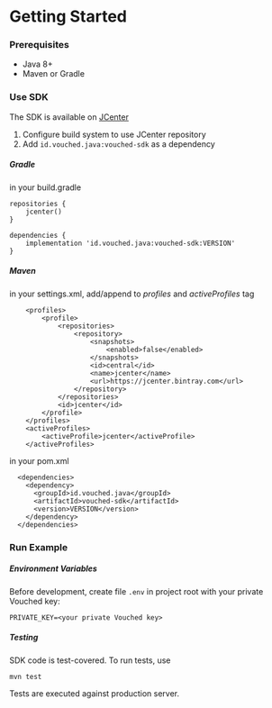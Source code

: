 # Getting Started

### Prerequisites

- Java 8+
- Maven or Gradle

### Use SDK
The SDK is available on [JCenter](https://bintray.com/bintray/jcenter)
1. Configure build system to use JCenter repository
2. Add `id.vouched.java:vouched-sdk` as a dependency

##### Gradle
in your build.gradle
```
repositories {
    jcenter()
}

dependencies {
    implementation 'id.vouched.java:vouched-sdk:VERSION'
}
```

##### Maven
in your settings.xml, add/append to *profiles* and *activeProfiles* tag
```
    <profiles>
        <profile>
            <repositories>
                <repository>
                    <snapshots>
                        <enabled>false</enabled>
                    </snapshots>
                    <id>central</id>
                    <name>jcenter</name>
                    <url>https://jcenter.bintray.com</url>
                </repository>
            </repositories>
            <id>jcenter</id>
        </profile>
    </profiles>
    <activeProfiles>
        <activeProfile>jcenter</activeProfile>
    </activeProfiles>
```

in your pom.xml
```
  <dependencies>
    <dependency>
      <groupId>id.vouched.java</groupId>
      <artifactId>vouched-sdk</artifactId>
      <version>VERSION</version>
    </dependency>
  </dependencies>
```

### Run Example
##### Environment Variables

Before development, create file `.env` in project root with your private Vouched key:

```
PRIVATE_KEY=<your private Vouched key>
```

##### Testing

SDK code is test-covered. To run tests, use

```
mvn test
```

Tests are executed against production server.
